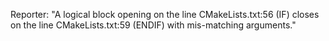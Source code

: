 Reporter: "A logical block opening on the line  CMakeLists.txt:56 (IF) closes on the line CMakeLists.txt:59 (ENDIF) with mis-matching arguments."